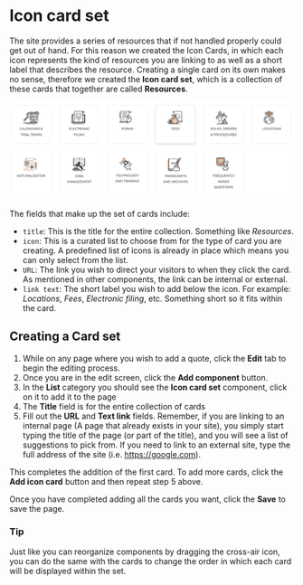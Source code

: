 # Icon card set

The site provides a series of resources that if not handled properly could get out of hand. For this reason we created the Icon Cards, in which each icon represents the kind of resources you are linking to as well as a short label that describes the resource. Creating a single card on its own makes no sense, therefore we created the **Icon card set**, which is a collection of these cards that together are called **Resources**.

![Icon card set component](../.gitbook/assets/icon-card-set.png)

The fields that make up the set of cards include:

* `title`: This is the title for the entire collection. Something like _Resources_.
* `icon`: This is a curated list to choose from for the type of card you are creating. A predefined list of icons is already in place which means you can only select from the list.
* `URL`: The link you wish to direct your visitors to when they click the card. As mentioned in other components, the link can be  internal or external.
* `link text`: The short label you wish to add below the icon. For example: _Locations_, _Fees_, _Electronic filing_, etc. Something short so it fits within the card.

## Creating a Card set

1. While on any page where you wish to add a quote, click the **Edit** tab to begin the editing process.
1. Once you are in the edit screen, click the **Add component** button.
1. In the **List** category you should see the **Icon card set** component, click on it to add it to the page
1. The **Title** field is for the entire collection of cards
1. Fill out the **URL** and **Text link** fields. Remember, if you are linking to an internal page (A page that already exists in your site), you simply start typing the title of the page (or part of the title), and you will see a list of suggestions to pick from. If you need to link to an external site, type the full address of the site (i.e. https://google.com).

This completes the addition of the first card. To add more cards, click the **Add icon card** button and then repeat step 5 above.

Once you have completed adding all the cards you want, click the **Save** to save the page.

### Tip

Just like you can reorganize components by dragging the cross-air icon, you can do the same with the cards to change the order in which each card will be displayed within the set.
